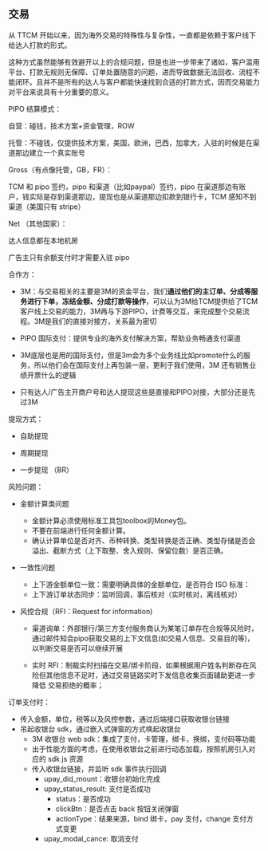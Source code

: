 ## 交易

从 TTCM 开始以来，因为海外交易的特殊性与复杂性，一直都是依赖于客户线下给达人打款的形式。

这种方式虽然能够有效避开以上的合规问题，但是也进一步带来了诸如，客户滥用平台、打款无规则无保障、订单处置随意的问题，进而导致数据无法回收、流程不能闭环。且并不是所有的达人与客户都能快速找到合适的打款方式，因而交易能力对平台来说具有十分重要的意义。



PIPO 结算模式：

自营：碰钱，技术方案+资金管理，ROW

托管：不碰钱，仅提供技术方案，美国，欧洲，巴西，加拿大，入驻的时候是在渠道那边建立一个真实账号



Gross（有点像托管，GB，FR）：

TCM 和 pipo 签约，pipo 和渠道（比如paypal）签约，pipo 在渠道那边有账户，钱实际是存到渠道那边，提现也是从渠道那边扣款到银行卡，TCM 感知不到渠道（美国只有 stripe）

Net （其他国家）：

达人信息都在本地机房

广告主只有余额支付时才需要入驻 pipo



合作方：

- 3M：与交易相关的主要是3M的资金平台，我们**通过他们的主订单、分成等服务进行下单，冻结金额、分成打款等操作**，可以认为3M给TCM提供给了TCM客户线上交易的能力，3M再与下游PIPO，计费等交互，来完成整个交易流程。3M是我们的直接对接方，关系最为密切
- PIPO  国际支付：提供专业的海外支付解决方案，帮助业务畅通支付渠道
  
- 3M底层也是用的国际支付，但是3m会为多个业务线比如promote什么的服务，所以他们会在国际支付上再包装一层，更利于我们使用，3M 还有销售业绩开票什么的逻辑
- 只有达人/广告主开商户号和达人提现这些是直接和PIPO对接，大部分还是先过3M



提现方式：

- 自助提现

- 周期提现

- 一步提现 （BR）

  

风险问题：

- 金额计算类问题
  - 金额计算必须使用标准工具包toolbox的Money包。
  - 不要在前端进行任何金额计算。
  - 确认计算单位是否对齐、币种转换、类型转换是否正确、类型存储是否会溢出、截断方式（上下取整、舍入规则、保留位数）是否正确。
  
- 一致性问题
  - 上下游金额单位一致：需要明确具体的金额单位，是否符合 ISO 标准：
  - 上下游订单状态同步：监听回调，事后核对（实时核对，离线核对）
  
- 风控合规（RFI：Request for information)
  - 渠道询单：外部银行/第三方支付服务商认为某笔订单存在合规等风险时，通过邮件知会pipo获取交易的上下文信息(如交易人信息、交易目的等)，以判断交易是否可以继续开展
  
  - 实时 RFI：制裁实时扫描在交易/绑卡阶段，如果根据用户姓名判断存在风险但其他信息不足时，通过交易链路实时下发信息收集页面辅助更进一步降低 交易拒绝的概率；
  





订单支付时：

- 传入金额，单位，税等以及风控参数，通过后端接口获取收银台链接
- 吊起收银台 sdk，通过嵌入式弹窗的方式唤起收银台
  - 3M 收银台 web sdk：集成了支付，卡管理，绑卡，换绑，支付码等功能
  - 出于性能方面的考虑，在使用收银台之前进行动态加载，按照机房引入对应的 sdk js 资源
  - 传入收银台链接，并监听 sdk 事件执行回调
    - upay_did_mount：收银台初始化完成
    - upay_status_result: 支付是否成功
      - status：是否成功
      - clickBtn：是否点击 back 按钮关闭弹窗
      - actionType：结果来源，bind 绑卡，pay 支付，change 支付方式变更
    - upay_modal_cance: 取消支付



